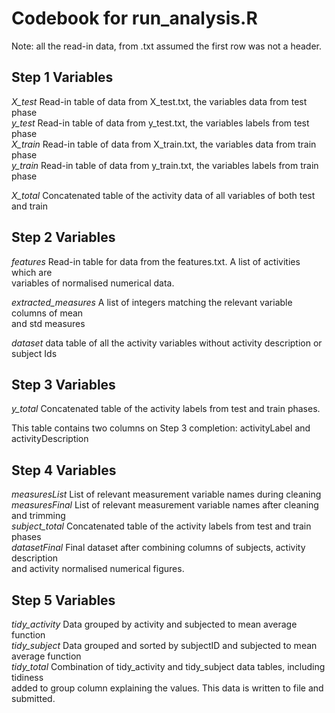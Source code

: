 # Codebook for run_analysis.R

Note: all the read-in data, from .txt assumed the first row was not a header.

## Step 1 Variables

*X_test*  Read-in table of data from X_test.txt, the variables data from test phase <br>
*y_test*  Read-in table of data from y_test.txt, the variables labels from test phase <br>
*X_train* Read-in table of data from X_train.txt, the variables data from train phase <br>
*y_train* Read-in table of data from y_train.txt, the variables labels from train phase <br>

*X_total* Concatenated table of the activity data of all variables of both test and train <br>	


## Step 2 Variables
*features* Read-in table for data from the features.txt. A list of activities which are <br>
variables of normalised numerical data.

*extracted_measures* A list of integers matching the relevant variable columns of mean <br>
and std measures

*dataset* data table of all the activity variables without activity description or subject Ids


## Step 3 Variables 

*y_total* Concatenated table of the activity labels from test and train phases. <br>

This table contains two columns on Step 3 completion: activityLabel and activityDescription

## Step 4 Variables

*measuresList* List of relevant measurement variable names during cleaning <br>
*measuresFinal*  List of relevant measurement variable names after cleaning and trimming <br>
*subject_total* Concatenated table of the activity labels from test and train phases <br>
*datasetFinal* Final dataset after combining columns of subjects, activity description <br>
and activity normalised numerical figures. <br>


## Step 5 Variables

*tidy_activity* Data grouped by activity and subjected to mean average function <br>
*tidy_subject* Data grouped and sorted by subjectID and subjected to mean average function <br>
*tidy_total* Combination of tidy_activity and tidy_subject data tables, including tidiness <br>
added to group column explaining the values. This data is written to file and submitted.